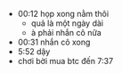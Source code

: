 - 00:12 họp xong nằm thôi
	- quả là một ngày dài
	- à phải nhắn cô nữa
- 00:31 nhắn cô xong
- 5:52 dậy
- chơi bời mua btc đến 7:37